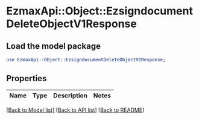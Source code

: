 # EzmaxApi::Object::EzsigndocumentDeleteObjectV1Response

## Load the model package
```perl
use EzmaxApi::Object::EzsigndocumentDeleteObjectV1Response;
```

## Properties
Name | Type | Description | Notes
------------ | ------------- | ------------- | -------------

[[Back to Model list]](../README.md#documentation-for-models) [[Back to API list]](../README.md#documentation-for-api-endpoints) [[Back to README]](../README.md)


